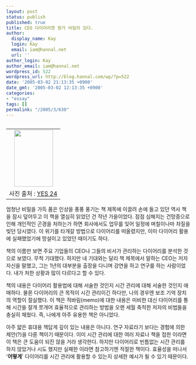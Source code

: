 ```yaml
---
layout: post
status: publish
published: true
title: CEO 다이어리엔 뭔가 비밀이 있다.
author:
  display_name: Kay
  login: Kay
  email: iam@hannal.net
  url: ''
author_login: Kay
author_email: iam@hannal.net
wordpress_id: 522
wordpress_url: http://blog.hannal.com/wp/?p=522
date: '2005-03-02 21:13:35 +0900'
date_gmt: '2005-03-02 12:13:35 +0900'
categories:
- "essay"
tags: []
permalink: "/2005/3/630"
---
```

<table align="left">
<tr>
<td style="padding-right:5"><center><img src="http://blog.hannal.com/tt-attach/0302/050302205903614691/280106.jpg" width="106" height="155"></center></td>
</tr>
<tr>
<td class="centerphoto"> 사진 출처 : <a href="http://www.yes24.com">YES 24</a></td>
</tr>
</table>
<p>엄청난 비밀을 가득 품은 인상을 풍풍 풍기는 책 제목에 이끌려 손에 들고 있던 역사 책을 잠시 덮어두고 이 책을 열심히 읽었던 건 작년 가을이었다. 점점 심해지는 건망증으로 인해 개인적인 곤경을 처하는가 하면 회사에서도 업무를 잊어 일정에 며칠이나마 차질을 빚던 당시였다. 이 위기를 타개갈 방법으로 다이어리를 떠올렸지만, 이미 다이어리 활용에 실패했었기에 망설이고 있었던 때이기도 하다.</p>
<p>책의 이름만 보면 주요 기업들의 CEO나 그들의 비서가 관리하는 다이어리를 분석한 것으로 보였다. 무척 기대했다. 하지만 내 기대와는 달리 책 제목에서 말하는 CEO는 저자 자신을 말했고, 그는 1년의 대부분을 출장을 다니며 강연을 하고 연구를 하는 사람이었다. 내가 처한 상황과 많이 다르다고 할 수 있다.</p>
<p>책의 내용은 다이어리 활용법에 대해 서술한 것인지 시간 관리에 대해 서술한 것인지 애매하다. 물론 다이어리의 큰 목적이 시간 관리이긴 하다만, 나의 경우엔 보조 기억 장치의 역할이 절실했다. 이 책은 적바림(memo)에 대한 내용은 미비한 대신 다이어리를 통해 시간을 잘개 쪼개어 효율적으로 관리하는 방법을 오랜 세월 축적한 저자의 비법들을 충실히 채웠다. 즉, 나에게 아주 유용한 책은 아니었다.</p>
<p>아주 얇은 휴대용 책답게 깊이 있는 내용은 아니다. 연구 자료라기 보다는 경험에 의한 제안(?)을 다룬 책이기 때문이다. 이미 시간 관리에 대한 여러 자료나 책을 접한 이라면 이 책은 큰 도움이 되진 않을 거라 생각한다. 하지만 다이어리로 빈틈없는 시간 관리를 하지 않았거나 시도 했지만 실패한 이라면 참고하기엔 적절한 책이다. 효율성을 떠나서 '<b>어떻게</b>' 다이어리를 시간 관리에 활용할 수 있는지 상세한 예시가 될 수 있기 때문이다.</p>
